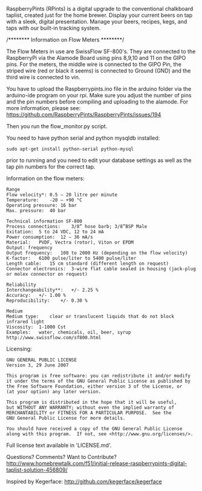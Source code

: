 RaspberryPints (RPints) is a digital upgrade to the conventional chalkboard taplist, created just for the home brewer. Display your current beers on tap with a sleek, digital presentation. Manage your beers, recipes, kegs, and taps with our built-in tracking system.

/******** Information on Flow Meters ********/

The Flow Meters in use are SwissFlow SF-800's. They are connected to the RaspberryPi via the Alamode Board using pins 8,9,10 and 11 on the GIPO pins. For the meters, the middle wire is connected to the GIPO Pin, the striped wire (red or black it seems) is connected to Ground (GND) and the third wire is connected to vin.

You have to upload the Raspberrypints.ino file in the arduino folder via the arduino-ide program on your rpi. Make sure you adjust the number of pins and the pin numbers before compiling and uploading to the alamode. For more information, please see: https://github.com/RaspberryPints/RaspberryPints/issues/194

Then you run the flow_monitor.py script.

You need to have python serial and python mysqldb installed:
```
sudo apt-get install python-serial python-mysql
```

prior to running and you need to edit your database settings as well as the tap pin numbers for the correct tap.

Information on the flow meters:
```
Range
Flow velocity*:	0.5 – 20 litre per minute
Temperature:	-20 – +90 °C
Operating pressure:	16 bar
Max. pressure:	40 bar
 
Technical information SF-800
Process connections:	3/8” hose barb; 3/8”BSP Male
Exitation:	5 to 24 VDC, 12 to 24 mA
Power consumption:	12 – 36 mA/s
Material:	PVDF, Vectra (rotor), Viton or EPDM
Output:	frequency
Output frequency:	100 to 2000 Hz (depending on the flow velocity)
K-factor:	6100 pulse/liter to 5400 pulse/liter
Length cable:	15 cm standard (different length on request)
Connector electronics:	3-wire flat cable sealed in housing (jack-plug or molex connector on request)
 
Reliability
Interchangeability**:	+/- 2.25 %
Accuracy:	+/- 1.00 %
Reproducibility:	+/- 0.30 %
 
Medium
Medium type:	clear or translucent liquids that do not block infrared light
Viscosity:	1-1000 Cst
Examples:	water, chemicals, oil, beer, syrup
http://www.swissflow.com/sf800.html
```

Licensing:

	GNU GENERAL PUBLIC LICENSE
	Version 3, 29 June 2007

	This program is free software: you can redistribute it and/or modify
	it under the terms of the GNU General Public License as published by
	the Free Software Foundation, either version 3 of the License, or
	(at your option) any later version.

	This program is distributed in the hope that it will be useful,
	but WITHOUT ANY WARRANTY; without even the implied warranty of
	MERCHANTABILITY or FITNESS FOR A PARTICULAR PURPOSE.  See the
	GNU General Public License for more details.

	You should have received a copy of the GNU General Public License
	along with this program.  If not, see <http://www.gnu.org/licenses/>.

Full license text available in 'LICENSE.md'.


Questions? Comments? Want to Contribute?
http://www.homebrewtalk.com/f51/initial-release-raspberrypints-digital-taplist-solution-456809/

Inspired by Kegerface:
http://github.com/kegerface/kegerface
